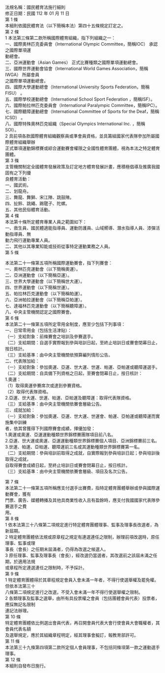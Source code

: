 法規名稱：國民體育法施行細則  
修正日期：民國 112 年 01 月 11 日  
第 1 條  
本細則依國民體育法（以下簡稱本法）第四十五條規定訂定之。  
第 2 條  
1 本法第三條第二款所稱國際體育組織，指下列組織之一：  
一、國際奧林匹克委員會（International Olympic Committee，簡稱IOC） 承認之國際單項運  
動總會。  
二、亞洲運動會（Asian Games） 正式比賽種類之國際單項運動總會。  
三、國際世界運動會協會（International World Games Association，簡稱 IWGA） 所屬會員  
之國際單項運動總會。  
四、國際大學運動總會（International University Sports Federation，簡稱 FISU） 。  
五、國際學校運動總會（International School Sport Federation ，簡稱ISF）。  
六、國際帕拉林匹克委員會（International Paralympic Committee，簡稱IPC）。  
七、國際聽障運動總會（International Committee of Sports for the Deaf，簡稱 ICSD） 。  
八、國際特殊奧林匹克組織（Special Olympics International Inc. ，簡稱 SOI）。  
2 具前項各款國際體育組織觀察員或準會員資格，並具籌組國家代表隊參加所屬國際體育組織舉辦  
正式單項運動錦標賽或綜合運動賽會權限之全國性體育團體，視為本法之特定體育團體。  
第 3 條  
主管機關制定全國體育發展政策及訂定地方體育發展計畫，應積極倡導及推廣我國固有之下列優  
良體育活動：  
一、國武術。  
二、划龍舟。  
三、舞龍、舞獅、宋江陣、跳鼓陣。  
四、扯鈴、跳繩、踢毽子、陀螺。  
五、其他民俗體育活動。  
第 4 條  
本法第十條所定體育專業人員之範圍如下：  
一、救生員、國民體適能指導員、運動防護員、山域嚮導、潛水指導人員、漆彈活動指導員、無  
動力飛行運動專業人員。  
二、其他以其專業知能或技術從事特定運動業務之人員。  
第 5 條  


本法第二十一條第五項所稱國際運動賽會，指下列賽會：  
一、奧林匹克運動會（以下簡稱奧運）。  
二、亞洲運動會（以下簡稱亞運）。  
三、世界大學運動會（以下簡稱世大運）。  
四、世界運動會（以下簡稱世運）。  
五、帕拉林匹克運動會（以下簡稱帕運）。  
六、亞洲帕拉運動會（以下簡稱亞帕運）。  
七、達福林匹克運動會（以下簡稱聽障運）。  
八、中央主管機關認定之國際賽會。  
第 6 條  
本法第二十一條第五項所定零用金制度，應至少包括下列事項：  
一、日常零用金（包括生活津貼）：  
（一）支給對象：前條賽會之培訓及參賽選手。  
（二）支給期間：自選手實際報到參與培訓日起，至終止培訓日或賽會閉幕日止，按日核計。  
（三）支給基準：由中央主管機關依預算編列情形公告。  
二、代表隊加給：  
（一）支給對象：參加奧運、亞運、世大運、世運、帕運、亞帕運或聽障運選手。  
（二）支給期間：自具備下列資格之日起，至賽會閉幕日止，按日核計：  
1.奧運：  
（1）取得奧運參賽席次或達到參賽資格。  
（2）取得代表隊資格。  
2.亞運、世大運、世運、帕運、亞帕運及聽障運：取得代表隊資格。  
（三）支給基準：由中央主管機關依賽會層級公告。  
三、成就加給：  
（一）支給對象：參加奧運、亞運、世大運、世運會、帕運、亞帕運或聽障運而實施集中訓練  
者，依其曾獲得下列國際賽會成績，擇優加發：  
1.奧運或奧運、亞運運動種類世界錦標賽團隊項目前八名。  
2.亞運、世大運或奧運、亞運運動種類世界錦標賽個人項目、亞洲錦標賽前三名。  
3.世運、帕運、亞帕運、聽障運前三名或其運動種類世界錦標賽第一名。  
（二）支給期間：參與培訓前取得之成就，自實際報到參與培訓日起；參與培訓後取得之成就，  
自取得賽會成績日起，至終止培訓日或賽會閉幕日止，按日核計。  
（三）支給基準：由中央主管機關依賽會層級、項目及名次公告。  


第 7 條  
本法第二十一條第五項所稱應支付選手出賽費，指特定體育團體舉辦或參與國際運動賽會，獲有  
門票、廣告、媒體轉播及其他具商業性收入且有盈餘時，應支付我國國家代表隊參賽選手之費  
用。  
第 8 條  
1 依本法第三十八條第二項規定進行特定體育團體理事、監事及理事長改選者，為新屆期。  
2 特定體育團體依法規或原章程之規定有連選連任之限制，辦理前項改選時，原任理事、監事或理  
事長（會長）之任期未屆滿者，仍得為改選之候選人。  
3 原任理事、監事及理事長（會長），經改選仍當選者，其改選前之該屆未滿之任期，於適用法規  
或章程所定連選連任之限制時，不予採計。  
第 9 條  
1 特定體育團體得於其章程規定會員入會未滿一年者，不得行使選舉權及罷免權。但依本法第三十  
八條第二項規定進行之改選，不受入會未滿一年不得行使選舉權之限制。  
2 各類理事及監事之選舉，由所有具投票權之會員（包括團體會員代表）投票者，應採無記名限制  
連記法辦理。  
第 10 條  
特定體育團體依比例選出會員代表，再召開會員代表大會行使會員大會職權者，其會員代表名額  
及選舉規定，應於其組織章程明定，經其理事會擬訂，報教育部許可。  
第 11 條  
本法第三十九條第四項第二款所定個人會員理事，不包括同條項第一款之運動選手理事。  
第 12 條  
本細則自發布日施行。  


